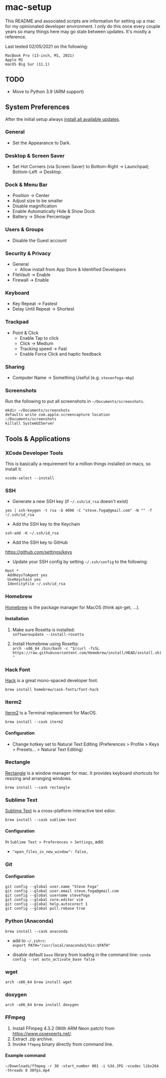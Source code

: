 # mac-setup

This README and associated scripts are information for setting up a mac for my opinionated developer environment. I only do this once every couple years so many things here may go stale between updates. It's mostly a reference.

Last tested 02/05/2021 on the following:

```
MacBook Pro (13-inch, M1, 2021)
Apple M1
macOS Big Sur (11.1)
```
## TODO
- Move to Python 3.9 (ARM support)

## System Preferences

After the initial setup always [install all available updates](https://support.apple.com/guide/mac-help/get-macos-updates-mchlpx1065/mac).

### General

- Set the Appearance to Dark.

### Desktop & Screen Saver

- Set Hot Corners (via Screen Saver) to Bottom-Right -> Launchpad; Bottom-Left -> Desktop.

### Dock & Menu Bar

- Position -> Center
- Adjust size to be smaller
- Disable magnification
- Enable Automatically Hide & Show Dock
- Battery -> Show Percentage


### Users & Groups

- Disable the Guest account

### Security & Privacy

- General
  - Allow install from App Store & Identified Developers
- FileVault -> Enable
- Firewall -> Enable

### Keyboard

- Key Repeat -> Fastest
- Delay Until Repeat -> Shortest

### Trackpad

- Point & Click
  - Enable Tap to click
  - Click -> Medium
  - Tracking speed -> Fast
  - Enable Force Click and haptic feedback

### Sharing

- Computer Name -> Something Useful (e.g. `stevenfoga-mbp`)

### Screenshots

Run the following to put all screenshots in `~/Documents/screenshots`.

```
mkdir ~/Documents/screenshots
defaults write com.apple.screencapture location ~/Documents/screenshots
killall SystemUIServer
```

## Tools & Applications

### XCode Developer Tools

This is basically a requirement for a million things installed on macs, so install it.

`xcode-select --install`

### SSH

- Generate a new SSH key (if `~/.ssh/id_rsa` doesn't exist)

`yes | ssh-keygen -t rsa -b 4096 -C "steve.foga@gmail.com" -N "" -f ~/.ssh/id_rsa`

- Add the SSH key to the Keychain

`ssh-add -K ~/.ssh/id_rsa`

- Add the SSH key to GitHub

https://github.com/settings/keys

- Update your SSH config by setting `~/.ssh/config` to the following:

```
Host *
 AddKeysToAgent yes
 UseKeychain yes
 IdentityFile ~/.ssh/id_rsa
```

### Homebrew

[Homebrew](https://brew.sh/) is the package manager for MacOS (think apt-get, ...).

#### Installation

1) Make sure Rosetta is installed:  
`softwareupdate --install-rosetta` 

2) Install Homebrew using Rosetta:  
`arch -x86_64 /bin/bash -c "$(curl -fsSL https://raw.githubusercontent.com/Homebrew/install/HEAD/install.sh)"`


### Hack Font

[Hack](https://sourcefoundry.org/hack/) is a great mono-spaced developer font.

```
brew install homebrew/cask-fonts/font-hack
```

### Iterm2

[Iterm2](https://iterm2.com/) is a Terminal replacement for MacOS.

`brew install --cask iterm2`

#### Configuration

- Change hotkey set to Natural Text Editing (Preferences > Profile > Keys > Presets... > Natural Text Editing)

### Rectangle

[Rectangle](https://rectangleapp.com/) is a window manager for mac. It provides keyboard shortcuts for resizing and arranging windows.

`brew install --cask rectangle`

### Sublime Text

[Sublime Text](https://www.sublimetext.com/) is a cross-platform interactive text edior. 

`brew install --cask sublime-text`


#### Configuration

In `Sublime Text > Preferences > Settings`, add:
- `"open_files_in_new_window": false,`  


### Git

#### Configuration

```
git config --global user.name "Steve Foga"
git config --global user.email steve.foga@gmail.com
git config --global username stevefoga
git config --global core.editor vim
git config --global help.autocorect 1
git config --global pull.rebase true
```

### Python (Anaconda)
`brew install --cask anaconda` 

- add to `~/.zshrc`:  
`export PATH="/usr/local/anaconda3/bin:$PATH"` 

- disable default `base` library from loading in the command line: 
`conda config --set auto_activate_base false`

### wget
`arch -x86_64 brew install wget` 

### doxygen
`arch -x86_64 brew install doxygen` 

### FFmpeg
1) Install FFmpeg 4.3.2 (With ARM Neon patch) from https://www.osxexperts.net/.
2) Extract .zip archive.
3) Invoke `ffmpeg` binary directly from command line.

#### Example command
`~/Downloads/ffmpeg -r 30 -start_number 001 -i %3d.JPG -vcodec libx264 -threads 8 30fps.mp4`